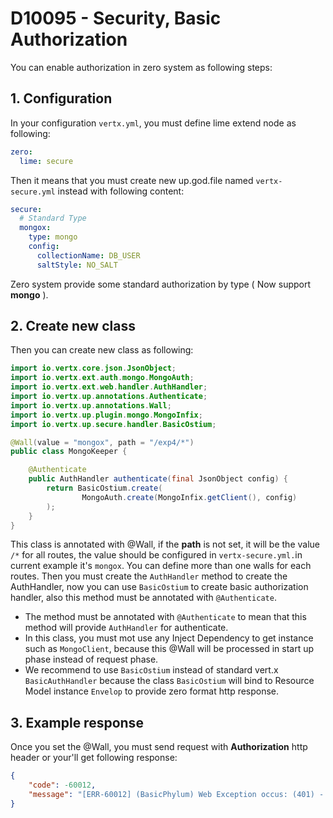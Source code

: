# D10095 - Security, Basic Authorization

You can enable authorization in zero system as following steps:

## 1. Configuration

In your configuration `vertx.yml`, you must define lime extend node as following:

```yaml
zero:
  lime: secure
```

Then it means that you must create new up.god.file named `vertx-secure.yml` instead with following content:

```yaml
secure:
  # Standard Type
  mongox:
    type: mongo
    config:
      collectionName: DB_USER
      saltStyle: NO_SALT
```

Zero system provide some standard authorization by type \( Now support **mongo** \).

## 2. Create new class

Then you can create new class as following:

```java
import io.vertx.core.json.JsonObject;
import io.vertx.ext.auth.mongo.MongoAuth;
import io.vertx.ext.web.handler.AuthHandler;
import io.vertx.up.annotations.Authenticate;
import io.vertx.up.annotations.Wall;
import io.vertx.up.plugin.mongo.MongoInfix;
import io.vertx.up.secure.handler.BasicOstium;

@Wall(value = "mongox", path = "/exp4/*")
public class MongoKeeper {

    @Authenticate
    public AuthHandler authenticate(final JsonObject config) {
        return BasicOstium.create(
                MongoAuth.create(MongoInfix.getClient(), config)
        );
    }
}
```

This class is annotated with @Wall, if the **path** is not set, it will be the value `/*` for all routes, the value should be configured in `vertx-secure.yml.`in current example it's `mongox`. You can define more than one walls for each routes. Then you must create the `AuthHandler` method to create the AuthHandler, now you can use `BasicOstium` to create basic authorization handler, also this method must be annotated with `@Authenticate`.

* The method must be annotated with `@Authenticate` to mean that this method will provide `AuthHandler` for authenticate.
* In this class, you must mot use any Inject Dependency to get instance such as `MongoClient`, because this @Wall will be processed in start up phase instead of request phase.
* We recommend to use `BasicOstium` instead of standard vert.x `BasicAuthHandler` because the class `BasicOstium` will bind to Resource Model instance `Envelop` to provide zero format http response.

## 3. Example response

Once you set the @Wall, you must send request with **Authorization** http header or your'll get following response:

```json
{
    "code": -60012,
    "message": "[ERR-60012] (BasicPhylum) Web Exception occus: (401) - (Security) Unauthorized request met in request."
}
```



